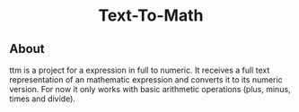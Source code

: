 <h1 align="center">Text-To-Math</h1>

## About

ttm is a project for a expression in full to numeric. It receives a full text representation of an mathematic expression and converts it to its numeric version. For now it only works with basic arithmetic operations (plus, minus, times and divide).
